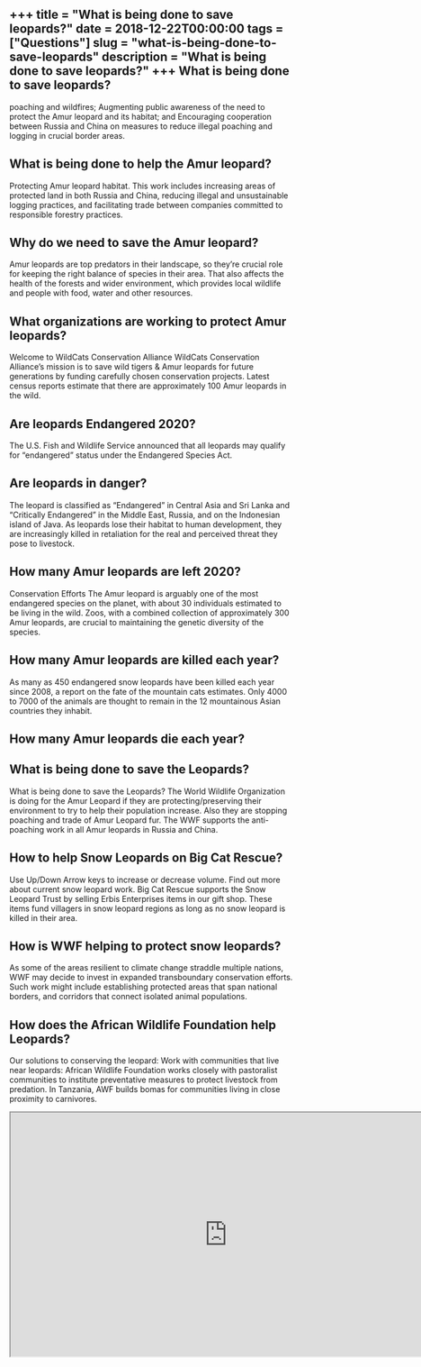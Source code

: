 +++
title = "What is being done to save leopards?"
date = 2018-12-22T00:00:00
tags = ["Questions"]
slug = "what-is-being-done-to-save-leopards"
description = "What is being done to save leopards?"
+++
What is being done to save leopards?
------------------------------------

poaching and wildfires; Augmenting public awareness of the need to protect the Amur leopard and its habitat; and Encouraging cooperation between Russia and China on measures to reduce illegal poaching and logging in crucial border areas.

What is being done to help the Amur leopard?
--------------------------------------------

Protecting Amur leopard habitat. This work includes increasing areas of protected land in both Russia and China, reducing illegal and unsustainable logging practices, and facilitating trade between companies committed to responsible forestry practices.

Why do we need to save the Amur leopard?
----------------------------------------

Amur leopards are top predators in their landscape, so they’re crucial role for keeping the right balance of species in their area. That also affects the health of the forests and wider environment, which provides local wildlife and people with food, water and other resources.

What organizations are working to protect Amur leopards?
--------------------------------------------------------

Welcome to WildCats Conservation Alliance WildCats Conservation Alliance’s mission is to save wild tigers &amp; Amur leopards for future generations by funding carefully chosen conservation projects. Latest census reports estimate that there are approximately 100 Amur leopards in the wild.

Are leopards Endangered 2020?
-----------------------------

The U.S. Fish and Wildlife Service announced that all leopards may qualify for “endangered” status under the Endangered Species Act.

Are leopards in danger?
-----------------------

The leopard is classified as “Endangered” in Central Asia and Sri Lanka and “Critically Endangered” in the Middle East, Russia, and on the Indonesian island of Java. As leopards lose their habitat to human development, they are increasingly killed in retaliation for the real and perceived threat they pose to livestock.

How many Amur leopards are left 2020?
-------------------------------------

Conservation Efforts The Amur leopard is arguably one of the most endangered species on the planet, with about 30 individuals estimated to be living in the wild. Zoos, with a combined collection of approximately 300 Amur leopards, are crucial to maintaining the genetic diversity of the species.

How many Amur leopards are killed each year?
--------------------------------------------

As many as 450 endangered snow leopards have been killed each year since 2008, a report on the fate of the mountain cats estimates. Only 4000 to 7000 of the animals are thought to remain in the 12 mountainous Asian countries they inhabit.

How many Amur leopards die each year?
-------------------------------------

What is being done to save the Leopards?
----------------------------------------

What is being done to save the Leopards? The World Wildlife Organization is doing for the Amur Leopard if they are protecting/preserving their environment to try to help their population increase. Also they are stopping poaching and trade of Amur Leopard fur. The WWF supports the anti-poaching work in all Amur leopards in Russia and China.

How to help Snow Leopards on Big Cat Rescue?
--------------------------------------------

Use Up/Down Arrow keys to increase or decrease volume. Find out more about current snow leopard work. Big Cat Rescue supports the Snow Leopard Trust by selling Erbis Enterprises items in our gift shop. These items fund villagers in snow leopard regions as long as no snow leopard is killed in their area.

How is WWF helping to protect snow leopards?
--------------------------------------------

As some of the areas resilient to climate change straddle multiple nations, WWF may decide to invest in expanded transboundary conservation efforts. Such work might include establishing protected areas that span national borders, and corridors that connect isolated animal populations.

How does the African Wildlife Foundation help Leopards?
-------------------------------------------------------

Our solutions to conserving the leopard: Work with communities that live near leopards: African Wildlife Foundation works closely with pastoralist communities to institute preventative measures to protect livestock from predation. In Tanzania, AWF builds bomas for communities living in close proximity to carnivores.

<iframe allow="accelerometer; autoplay; clipboard-write; encrypted-media; gyroscope; picture-in-picture" allowfullscreen="" class="__youtube_prefs__  epyt-is-override  no-lazyload" data-no-lazy="1" data-origheight="433" data-origwidth="770" data-skipgform_ajax_framebjll="" height="433" id="_ytid_68668" loading="lazy" src="https://www.youtube.com/embed/B_qsI4Q1nNk?enablejsapi=1&autoplay=0&cc_load_policy=0&cc_lang_pref=&iv_load_policy=1&loop=0&modestbranding=0&rel=1&fs=1&playsinline=0&autohide=2&theme=dark&color=red&controls=1&" title="YouTube player" width="770"></iframe>